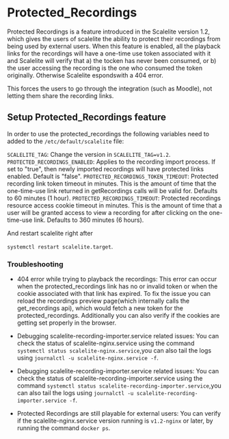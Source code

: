 # Protected_Recordings

Protected Recordings is a feature introduced in the Scalelite version 1.2, which gives the users of scalelite the ability to protect their recordings from being used by external users. When this feature is enabled, all the playback links for the recordings will have a one-time use token associated with it and Scalelite will verify that a) the tocken has never been consumed, or b) the user accessing the recording is the one who consumed the token originally. Otherwise Scalelite espondswith a 404 error.

This forces the users to go through the integration (such as Moodle), not letting them share the recording links.

## Setup Protected_Recordings feature

In order to use the protected_recordings the following variables need to  added to the `/etc/default/scalelite` file:

`SCALELITE_TAG`: Change the version in `SCALELITE_TAG=v1.2`.
`PROTECTED_RECORDINGS_ENABLED`: Applies to the recording import process. If set to "true", then newly imported recordings will have protected links enabled. Default is "false".
`PROTECTED_RECORDINGS_TOKEN_TIMEOUT`: Protected recording link token timeout in minutes. This is the amount of time that the one-time-use link returned in getRecordings calls will be valid for. Defaults to 60 minutes (1 hour).
`PROTECTED_RECORDINGS_TIMEOUT`: Protected recordings resource access cookie timeout in minutes. This is the amount of time that a user will be granted access to view a recording for after clicking on the one-time-use link. Defaults to 360 minutes (6 hours).

And restart scalelite right after

`systemctl restart scalelite.target`.

### Troubleshooting 

* 404 error while trying to playback the recordings: This error can occur when the protected_recordings link has no or invalid token or when the cookie associated with that link has expired. To fix the issue you can reload the recordings preview page(which internally calls the get_recordings api), which would fetch a new token for the protected_recordings. Additionally you can also verify if the cookies are getting set properly in the browser.

* Debugging scalelite-recording-importer.service related issues: You can check the status of scalelite-nginx.service using the command `systemctl status scalelite-nginx.service`,you can also tail the logs using `journalctl -u scalelite-nginx.service -f`.

* Debugging scalelite-recording-importer.service related issues: You can check the status of scalelite-recording-importer.service using the command `systemctl status scalelite-recording-importer.service`,you can also tail the logs using `journalctl -u scalelite-recording-importer.service -f`.

* Protected Recordings are still playable for external users: You can verify if the scalelite-nginx.service version running is `v1.2-nginx` or later, by running the command `docker ps`.
